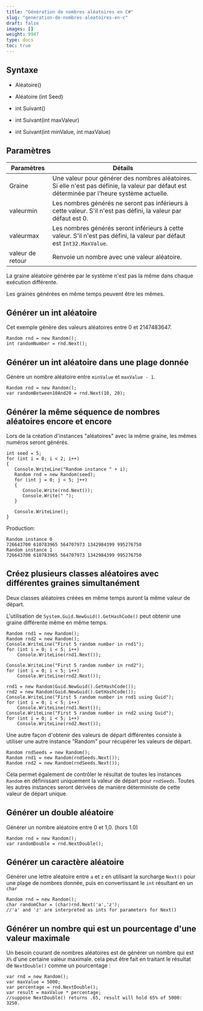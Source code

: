 ```yaml
---
title: "Génération de nombres aléatoires en C#"
slug: "generation-de-nombres-aleatoires-en-c"
draft: false
images: []
weight: 9947
type: docs
toc: true
---
```


## Syntaxe
- Aléatoire()

- Aléatoire (int Seed)

- int Suivant()

- int Suivant(int maxValeur)

- int Suivant(int minValue, int maxValue)


## Paramètres
| Paramètres | Détails |
| ---------- | ------- |
| Graine | Une valeur pour générer des nombres aléatoires. Si elle n'est pas définie, la valeur par défaut est déterminée par l'heure système actuelle.
| valeurmin | Les nombres générés ne seront pas inférieurs à cette valeur. S'il n'est pas défini, la valeur par défaut est 0.
| valeurmax | Les nombres générés seront inférieurs à cette valeur. S'il n'est pas défini, la valeur par défaut est `Int32.MaxValue`.
| valeur de retour | Renvoie un nombre avec une valeur aléatoire.

La graine aléatoire générée par le système n'est pas la même dans chaque exécution différente.

Les graines générées en même temps peuvent être les mêmes.

## Générer un int aléatoire
Cet exemple génère des valeurs aléatoires entre 0 et 2147483647.

    Random rnd = new Random();
    int randomNumber = rnd.Next();

## Générer un int aléatoire dans une plage donnée
Génère un nombre aléatoire entre `minValue` et `maxValue - 1`.

    Random rnd = new Random();
    var randomBetween10And20 = rnd.Next(10, 20);

## Générer la même séquence de nombres aléatoires encore et encore
Lors de la création d'instances "aléatoires" avec la même graine, les mêmes numéros seront générés.

    int seed = 5;
    for (int i = 0; i < 2; i++)
    {
       Console.WriteLine("Random instance " + i);
       Random rnd = new Random(seed);
       for (int j = 0; j < 5; j++)
       {
          Console.Write(rnd.Next());
          Console.Write(" ");
       }
    
       Console.WriteLine();
    }

Production:

    Random instance 0
    726643700 610783965 564707973 1342984399 995276750
    Random instance 1
    726643700 610783965 564707973 1342984399 995276750

## Créez plusieurs classes aléatoires avec différentes graines simultanément
Deux classes aléatoires créées en même temps auront la même valeur de départ.

L'utilisation de `System.Guid.NewGuid().GetHashCode()` peut obtenir une graine différente même en même temps.

    Random rnd1 = new Random();
    Random rnd2 = new Random();
    Console.WriteLine("First 5 random number in rnd1");
    for (int i = 0; i < 5; i++)
        Console.WriteLine(rnd1.Next());

    Console.WriteLine("First 5 random number in rnd2");
    for (int i = 0; i < 5; i++)
        Console.WriteLine(rnd2.Next());

    rnd1 = new Random(Guid.NewGuid().GetHashCode());
    rnd2 = new Random(Guid.NewGuid().GetHashCode());
    Console.WriteLine("First 5 random number in rnd1 using Guid");
    for (int i = 0; i < 5; i++)
        Console.WriteLine(rnd1.Next());
    Console.WriteLine("First 5 random number in rnd2 using Guid");
    for (int i = 0; i < 5; i++)
        Console.WriteLine(rnd2.Next());

Une autre façon d'obtenir des valeurs de départ différentes consiste à utiliser une autre instance "Random" pour récupérer les valeurs de départ.

    Random rndSeeds = new Random();
    Random rnd1 = new Random(rndSeeds.Next());
    Random rnd2 = new Random(rndSeeds.Next());
Cela permet également de contrôler le résultat de toutes les instances `Random` en définissant uniquement la valeur de départ pour `rndSeeds`. Toutes les autres instances seront dérivées de manière déterministe de cette valeur de départ unique.

## Générer un double aléatoire
Générer un nombre aléatoire entre 0 et 1,0. (hors 1.0)

    Random rnd = new Random();
    var randomDouble = rnd.NextDouble();



## Générer un caractère aléatoire
Générer une lettre aléatoire entre `a` et `z` en utilisant la surcharge `Next()` pour une plage de nombres donnée, puis en convertissant le `int` résultant en un `char`

    Random rnd = new Random();
    char randomChar = (char)rnd.Next('a','z'); 
    //'a' and 'z' are interpreted as ints for parameters for Next()
    

## Générer un nombre qui est un pourcentage d'une valeur maximale
Un besoin courant de nombres aléatoires est de générer un nombre qui est `X%` d'une certaine valeur maximale. cela peut être fait en traitant le résultat de `NextDouble()` comme un pourcentage :

    var rnd = new Random();
    var maxValue = 5000;
    var percentage = rnd.NextDouble();
    var result = maxValue * percentage; 
    //suppose NextDouble() returns .65, result will hold 65% of 5000: 3250.



